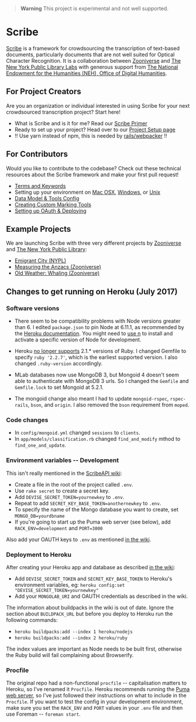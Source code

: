 > **Warning**
> This project is experimental and not well supported.

# Scribe 

[Scribe](http://scribeproject.github.io/) is a framework for crowdsourcing the transcription of text-based documents, particularly documents that are not well suited for Optical Character Recognition. It is a collaboration between [Zooniverse](https://www.zooniverse.org/) and [The New York Public Library Labs](http://labs.nypl.org/) with generous support from [The National Endowment for the Humanities (NEH), Office of Digital Humanities](http://www.neh.gov/divisions/odh).

## For Project Creators

Are you an organization or individual interested in using Scribe for your next crowdsourced transcription project? Start here!

* What is Scribe and is it for me? Read our [Scribe Primer](https://github.com/zooniverse/scribeAPI/wiki/Getting-started)
* Ready to set up your project? Head over to our [Project Setup page](https://github.com/zooniverse/scribeAPI/wiki/Setting-up-your-project)
* !! Use yarn instead of npm, this is needed by [rails/webpacker](https://github.com/rails/webpacker) !!

## For Contributors

Would you like to contribute to the codebase? Check out these technical resources about the Scribe framework and make your first pull request!

* [Terms and Keywords](https://github.com/zooniverse/scribeAPI/wiki/Terms-and-Keywords)
* Setting up your environment on [Mac OSX](https://github.com/zooniverse/scribeAPI/wiki/Setup-Mac-OSX), [Windows](https://github.com/zooniverse/scribeAPI/wiki/Setup-in-Windows-Vagrant), or [Unix](https://github.com/zooniverse/scribeAPI/wiki/Setup-Unix)
* [Data Model & Tools Config](https://github.com/zooniverse/scribeAPI/wiki/Data-Model-%26-Tools-Config)
* [Creating Custom Marking Tools](https://github.com/zooniverse/scribeAPI/wiki/Creating-Custom-Marking-Tools)
* [Setting up OAuth & Deploying](https://github.com/zooniverse/scribeAPI/wiki/Setting-up-OAuth-%26-Deploying)

## Example Projects

We are launching Scribe with three very different projects by [Zooniverse](https://www.zooniverse.org/) and [The New York Public Library](http://www.nypl.org/):

* [Emigrant City (NYPL)](http://emigrantcity.nypl.org)
* [Measuring the Anzacs (Zooniverse)](http://measuringtheanzacs.org)
* [Old Weather: Whaling (Zooniverse)](http://whaling.oldweather.org)

## Changes to get running on Heroku (July 2017)

### Software versions

* There seem to be compatibility problems with Node versions greater than 6. I edited `package.json` to pin Node at 6.11.1, as recommended by the [Heroku documentation](https://devcenter.heroku.com/articles/nodejs-support). You might need to [use n](https://github.com/tj/n) to install and activate a specific version of Node for development.

* Heroku [no longer supports](https://devcenter.heroku.com/articles/ruby-support) 2.1.* versions of Ruby. I changed Gemfile to specify `ruby '2.2.7'`, which is the earliest supported version. I also changed `.ruby-version` accordingly.

* MLab databases now use MongoDB 3, but Mongoid 4 doesn't seem able to authenticate with MongoDB 3 urls. So I changed the `Gemfile` and `Gemfile.lock` to set Mongoid at 5.2.1.

* The mongoid change also meant I had to update `mongoid-rspec`, `rspec-rails`, `bson`, and `origin`. I also removed the `bson` requirement from `moped`.

### Code changes

* In `config/mongoid.yml` changed `sessions` to `clients`.
* In `app/models/classification.rb` changed `find_and_modify` mthod to `find_one_and_update`.

### Environment variables -- Development

This isn't really mentioned in the [ScribeAPI wiki](https://github.com/zooniverse/scribeAPI/wiki):

* Create a file in the root of the project called `.env`.
* Use `rake secret` to create a secret key.
* Add `DEVISE_SECRET_TOKEN=yournewkey` to `.env`.
* Repeat to add `SECRET_KEY_BASE_TOKEN=anothernewkey` to `.env`.
* To specify the name of the Mongo database you want to create, set `MONGO_DB=yourdbname`
* If you're going to start up the Puma web server (see below), add `RACK_ENV=development` and `PORT=3000`

Also add your OAUTH keys to `.env` as mentioned [in the wiki](https://github.com/zooniverse/scribeAPI/wiki/Setting-up-OAuth-%26-Deploying).

### Deployment to Heroku

After creating your Heroku app and database as described [in the wiki](https://github.com/zooniverse/scribeAPI/wiki/Setting-up-OAuth-%26-Deploying):

* Add `DEVISE_SECRET_TOKEN` and `SECRET_KEY_BASE_TOKEN` to Heroku's environment variables, eg: `heroku config:set "DEVISE_SECRET_TOKEN=yournewkey"`
* Add your `MONGOLAB_URI` and OAUTH credentials as described in the wiki.

The information about buildpacks in the wiki is out of date. Ignore the section about `BUILDPACK_URL` but before you deploy to Heroku run the following commands:

* `heroku buildpacks:add --index 1 heroku/nodejs`
* `heroku buildpacks:add --index 2 heroku/ruby`

The index values are important as Node needs to be built first, otherwise the Ruby build will fail complaining about Browserify.

### Procfile

The original repo had a non-functional `procfile` -- capitalisation matters to Heroku, so I've renamed it `Procfile`. Heroku recommends running the [Puma web server](https://devcenter.heroku.com/articles/getting-started-with-rails4#webserver), so I've just followed their instructions on what to include in the `Procfile`. If you want to test the config in your development environment, make sure you set the `RACK_ENV` and `PORT` values in your `.env` file and then use Foreman -- `foreman start`.









